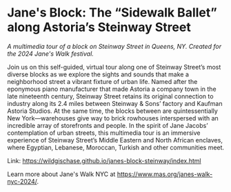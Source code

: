 # Jane's Block: The “Sidewalk Ballet” along Astoria’s Steinway Street
_A multimedia tour of a block on Steinway Street in Queens, NY. Created for the 2024 Jane's Walk festival._

Join us on this self-guided, virtual tour along one of Steinway Street’s most diverse blocks as we explore the sights and sounds that make a neighborhood street a vibrant fixture of urban life. Named after the eponymous piano manufacturer that made Astoria a company town in the late nineteenth century, Steinway Street retains its original connection to industry along its 2.4 miles between Steinway & Sons’ factory and Kaufman Astoria Studios. At the same time, the blocks between are quintessentially New York—warehouses give way to brick rowhouses interspersed with an incredible array of storefronts and people. In the spirit of Jane Jacobs’ contemplation of urban streets, this multimedia tour is an immersive experience of Steinway Street’s Middle Eastern and North African enclaves, where Egyptian, Lebanese, Moroccan, Turkish and other communities meet.

Link: https://wildgischase.github.io/janes-block-steinway/index.html

Learn more about Jane's Walk NYC at https://www.mas.org/janes-walk-nyc-2024/.
